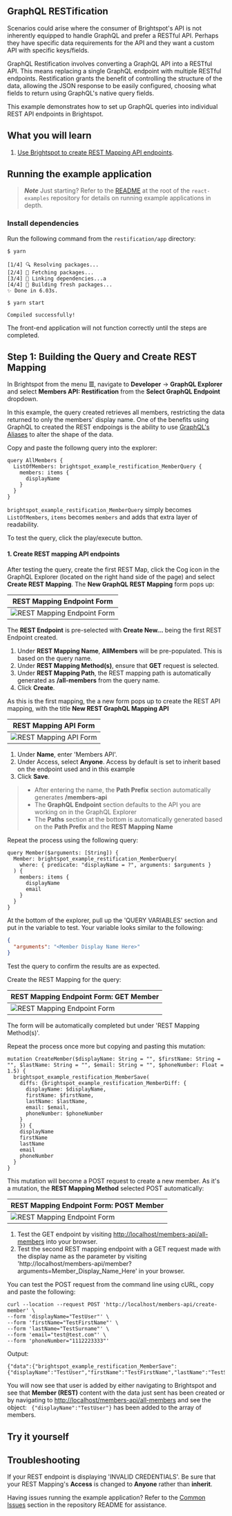 ## GraphQL RESTification

Scenarios could arise where the consumer of Brightspot's API is not inherently equipped to handle GraphQL and prefer a RESTful API. Perhaps they have specific data requirements for the API and they want a custom API with specific keys/fields.

GraphQL Restification involves converting a GraphQL API into a RESTful API. This means replacing a single GraphQL endpoint with multiple RESTful endpoints. Restification grants the benefit of controlling the structure of the data, allowing the JSON response to be easily configured, choosing what fields to return using GraphQL's native query fields.

This example demonstrates how to set up GraphQL queries into individual REST API endpoints in Brightspot.

## What you will learn

1. [Use Brightspot to create REST Mapping API endpoints](#1-create-rest-mapping-api-endpoints).

## Running the example application

> **_Note_** Just starting? Refer to the [README](/README.md) at the root of the `react-examples` repository for details on running example applications in depth.

### Install dependencies

Run the following command from the `restification/app` directory:

```sh
$ yarn
```

```
[1/4] 🔍 Resolving packages...
[2/4] 🚚 Fetching packages...
[3/4] 🔗 Linking dependencies...a
[4/4] 🔨 Building fresh packages...
✨ Done in 6.03s.
```

```
$ yarn start
```

```
Compiled successfully!
```

The front-end application will not function correctly until the steps are completed.

## Step 1: Building the Query and Create REST Mapping

In Brightspot from the menu **&#x2630;**, navigate to **Developer** &rarr; **GraphQL Explorer** and select **Members API: Restification** from the **Select GraphQL Endpoint** dropdown.

In this example, the query created retrieves all members, restricting the data returned to only the members' display name. One of the benefits using GraphQL to created the REST endpoings is the ability to use [GraphQL's Aliases](https://graphql.org/learn/queries/#aliases) to alter the shape of the data.

Copy and paste the followng query into the explorer:

```
query AllMembers {
  ListOfMembers: brightspot_example_restification_MemberQuery {
    members: items {
      displayName
    }
  }
}
```

`brightspot_example_restification_MemberQuery` simply becomes `ListOfMembers`, `items` becomes `members` and adds that extra layer of readability.

To test the query, click the play/execute button.

#### 1. Create REST mapping API endpoints

After testing the query, create the first REST Map, click the Cog icon in the GraphQL Explorer (located on the right hand side of the page) and select **Create REST Mapping**. The **New GraphQL REST Mapping** form pops up:

| REST Mapping Endpoint Form                                                                 |
| ------------------------------------------------------------------------------------------ |
| <img alt="REST Mapping Endpoint Form" src="documentation/images/all-members-rest-map.png"> |

The **REST Endpoint** is pre-selected with **Create New...** being the first REST Endpoint created.

1. Under **REST Mapping Name**, **AllMembers** will be pre-populated. This is based on the query name.
2. Under **REST Mapping Method(s)**, ensure that **GET** request is selected.
3. Under **REST Mapping Path**, the REST mapping path is automatically generated as **/all-members** from the query name.
4. Click **Create**.

As this is the first mapping, the a new form pops up to create the REST API mapping, with the title **New REST GraphQL Mapping API**

| REST Mapping API Form                                                              |
| ---------------------------------------------------------------------------------- |
| <img alt="REST Mapping API Form" src="documentation/images/rest-mapping-form.png"> |

1. Under **Name**, enter 'Members API'.
2. Under Access, select **Anyone**. Access by default is set to inherit based on the endpoint used and in this example
3. Click **Save**.

> - After entering the name, the **Path Prefix** section automatically generates **/members-api**
> - The **GraphQL Endpoint** section defaults to the API you are working on in the GraphQL Explorer
> - The **Paths** section at the bottom is automatically generated based on the **Path Prefix** and the **REST Mapping Name**

Repeat the process using the following query:

```
query Member($arguments: [String]) {
  Member: brightspot_example_restification_MemberQuery(
    where: { predicate: "displayName = ?", arguments: $arguments }
  ) {
    members: items {
      displayName
      email
    }
  }
}
```

At the bottom of the explorer, pull up the 'QUERY VARIABLES' section and put in the variable to test. Your variable looks similar to the following:

```json
{
  "arguments": "<Member Display Name Here>"
}
```

Test the query to confirm the results are as expected.

Create the REST Mapping for the query:

| REST Mapping Endpoint Form: GET Member                                                    |
| ----------------------------------------------------------------------------------------- |
| <img alt="REST Mapping Endpoint Form" src="documentation/images/member-rest-mapping.png"> |

The form will be automatically completed but under 'REST Mapping Method(s)'.

Repeat the process once more but copying and pasting this mutation:

```
mutation CreateMember($displayName: String = "", $firstName: String = "", $lastName: String = "", $email: String = "", $phoneNumber: Float = 1.5) {
  brightspot_example_restification_MemberSave(
    diffs: {brightspot_example_restification_MemberDiff: {
      displayName: $displayName,
      firstName: $firstName,
      lastName: $lastName,
      email: $email,
      phoneNumber: $phoneNumber
    }
    }) {
    displayName
    firstName
    lastName
    email
    phoneNumber
  }
}
```

This mutation will become a POST request to create a new member. As it's a mutation, the **REST Mapping Method** selected POST automatically:

| REST Mapping Endpoint Form: POST Member                                                     |
| ------------------------------------------------------------------------------------------- |
| <img alt="REST Mapping Endpoint Form" src="documentation/images/create-member-mapping.png"> |

1. Test the GET endpoint by visiting [http://localhost/members-api/all-members](http://localhost/members-api/all-members) into your browser.
2. Test the second REST mapping endpoint with a GET request made with the display name as the parameter by visiting 'http://localhost/members-api/member?arguments=Member_Display_Name_Here' in your browser.

You can test the POST request from the command line using cURL, copy and paste the following:

```
curl --location --request POST 'http://localhost/members-api/create-member' \
--form 'displayName="TestUser"' \
--form 'firstName="TestFirstName"' \
--form 'lastName="TestSurname"' \
--form 'email="test@test.com"' \
--form 'phoneNumber="1112223333"'
```

Output:

```
{"data":{"brightspot_example_restification_MemberSave":{"displayName":"TestUser","firstName":"TestFirstName","lastName":"TestSurname","email":"test@test.com","phoneNumber":1.112223333E9}}}
```

You will now see that user is added by either navigating to Brightspot and see that **Member (REST)** content with the data just sent has been created or by navigating to [http://localhost/members-api/all-members](http://localhost/members-api/all-members) and see the object: ` {"displayName":"TestUser"}` has been added to the array of members.

## Try it yourself

## Troubleshooting

If your REST endpoint is displaying 'INVALID CREDENTIALS'. Be sure that your REST Mapping's **Access** is changed to **Anyone** rather than **inherit**.

Having issues running the example application? Refer to the [Common Issues](/README.md) section in the repository README for assistance.
